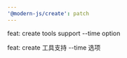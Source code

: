 ```yaml
---
'@modern-js/create': patch
---
```


feat: create tools support --time option

feat: create 工具支持 --time 选项
